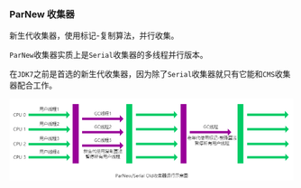 ### ParNew 收集器

新生代收集器，使用标记-复制算法，并行收集。

`ParNew`收集器实质上是`Serial`收集器的多线程并行版本。

在`JDK7`之前是首选的新生代收集器，因为除了`Serial`收集器就只有它能和`CMS`收集器配合工作。

![](img\ParNew收集器.png)